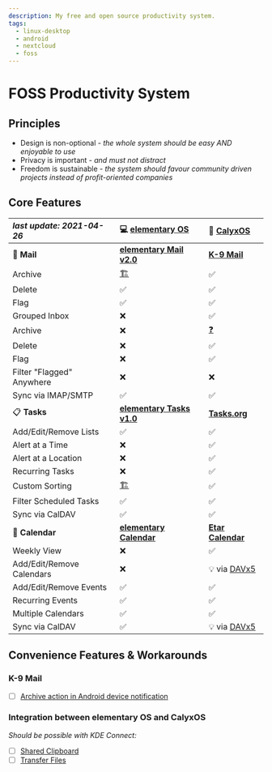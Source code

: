 ```yaml
---
description: My free and open source productivity system.
tags:
  - linux-desktop
  - android
  - nextcloud
  - foss
---
```


# FOSS Productivity System

## Principles

* Design is non-optional _- the whole system should be easy AND enjoyable to use_
* Privacy is important _- and must not distract_
* Freedom is sustainable _- the system should favour community driven projects instead of profit-oriented companies_

## Core Features

| _last update: 2021-04-26_ | 💻 [elementary OS](https://elementary.io/) | 📱 [CalyxOS](https://calyxos.org/) |
| :--- | :--- | :--- |
| 📧️ **Mail** | [**elementary Mail v2.0**](https://github.com/elementary/mail/) | [**K-9 Mail**](https://k9mail.app/) |
| Archive | [🏗](https://github.com/elementary/mail/pull/542) | ✅ |
| Delete | ✅ | ✅ |
| Flag | ✅ | ✅ |
| Grouped Inbox | ❌ | ✅ |
| Archive | ❌ | [❓](https://github.com/k9mail/k-9/issues/1041) |
| Delete | ❌ | ✅ |
| Flag | ❌ | ✅ |
| Filter "Flagged" Anywhere | ❌ | ❌ |
| Sync via IMAP/SMTP | ✅ | ✅ |
| 📋 **Tasks** | [**elementary Tasks v1.0**](https://github.com/elementary/tasks/) | [**Tasks.org**](https://tasks.org/) |
| Add/Edit/Remove Lists | ✅ | ✅ |
| Alert at a Time | ❌ | ✅ |
| Alert at a Location | ❌ | ✅ |
| Recurring Tasks | ❌ | ✅ |
| Custom Sorting | [🏗](https://github.com/elementary/tasks/pull/217) | ✅ |
| Filter Scheduled Tasks | ✅ | ✅ |
| Sync via CalDAV | ✅ | ✅ |
| 📆 **Calendar** | [**elementary Calendar**](https://github.com/elementary/calendar/) | [**Etar Calendar**](https://github.com/Etar-Group/Etar-Calendar) |
| Weekly View | ❌ | ✅ |
| Add/Edit/Remove Calendars | ❌ | 💡 via [DAVx5](https://www.davx5.com/) |
| Add/Edit/Remove Events | ✅ | ✅ |
| Recurring Events | ✅ | ✅ |
| Multiple Calendars | ✅ | ✅ |
| Sync via CalDAV | ✅ | 💡 via [DAVx5](https://www.davx5.com/) |

## Convenience Features & Workarounds

### K-9 Mail

* [ ] [Archive action in Android device notification](https://github.com/k9mail/k-9/issues/3530)

### Integration between elementary OS and CalyxOS

_Should be possible with KDE Connect:_

* [ ] [Shared Clipboard](README.md#kde-connect-for-elementary)
* [ ] [Transfer Files](README.md#kde-connect-for-elementary)
